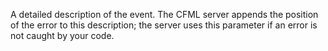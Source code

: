 A detailed description of the event. The CFML server appends the position of the error to
		this description; the server uses this parameter if an error is not caught by your code.